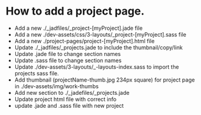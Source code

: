 # How to add a project page.

* Add a new ./\_jadfiles/\_project-[myProject].jade file
* Add a new ./dev-assets/css/3-layouts/\_project-[myProject].sass file
* Add a new ./project-pages/project-[myProject].html file
* Update ./\_jadfiles/\_projects.jade to include the thumbnail/copy/link
* Update .jade file to change section names
* Update .sass file to change section names
* Update ./dev-assets/3-layouts/\_-layouts-index.sass to import the projects sass file.
* Add thumbnail (projectName-thumb.jpg 234px square) for project page in ./dev-assets/img/work-thumbs
* Add new section to ./\_jadefiles/\_projects.jade
* Update project html file with correct info
* update .jade and .sass file with new project
